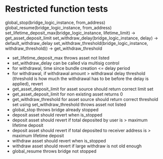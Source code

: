 
# Restricted function tests
global_stop(bridge_logic_instance, from_address)
global_resume(bridge_logic_instance, from_address)
set_lifetime_deposit_max(bridge_logic_instance, lifetime_limit) -> get_asset_deposit_limit
set_withdraw_delay(bridge_logic_instance, delay) -> default_withdraw_delay
set_withdraw_threshold(bridge_logic_instance, withdraw_threshold)) -> get_withdraw_threshold

* set_lifetime_deposit_max throws asset not listed
* set_withdraw_delay can be called via multisig control
* for withdrawal, time since bundle creation <= delay period
* for withdrawal, if withdrawal amount > withdrawal delay threshold (threshold is how much the withdrawal has to be before the delay is applied), revert
* get_asset_deposit_limit for asset source should return correct limit set
* get_asset_deposit_limit for non existing asset returns 0
* get_withdraw_threshold for asset source should return correct threshold set using set_withdraw_threshold throws asset not listed
* global_stop throws bridge already stopped
* deposit asset should revert when is_stopped
* deposit asset should revert if total deposited by user is > maximum lifetime deposit
* deposit asset should revert if total deposited to receiver address is > maximum lifetime deposit
* withdraw asset should revert when is_stopped
* withdraw asset should revert if large withdraw is not old enough
* global_resume throws bridge not stopped
